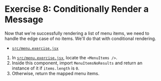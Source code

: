 # Exercise 8: Conditionally Render a Message

Now that we're successfully rendering a list of menu items, we need to handle the edge case of no items. We'll do that with conditional rendering.

- [`src/menu.exercise.jsx`](./src/menu.exercise.jsx)

1. In [`src/menu.exercise.jsx`](./src/menu.exercise.jsx), locate the `<MenuItems />`.
2. Inside this component, import `MenuItemsNoResults` and return an instance of it if `items.length` is `0`.
3. Otherwise, return the mapped menu items.